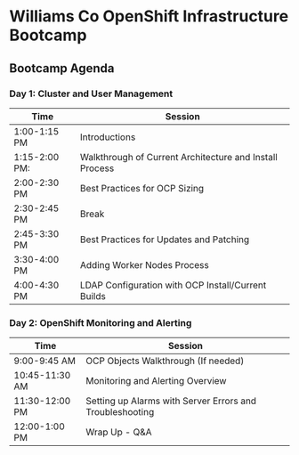 # Williams Co OpenShift Infrastructure Bootcamp

## Bootcamp Agenda

### Day 1: Cluster and User Management

| Time | Session |
|------|---------|
| 1:00-1:15 PM | Introductions|
| 1:15-2:00 PM: | Walkthrough of Current Architecture and Install Process |
| 2:00-2:30 PM | Best Practices for OCP Sizing |
| 2:30-2:45 PM | Break |
| 2:45-3:30 PM | Best Practices for Updates and Patching |
| 3:30-4:00 PM | Adding Worker Nodes Process |
| 4:00-4:30 PM | LDAP Configuration with OCP Install/Current Builds |

### Day 2: OpenShift Monitoring and Alerting

| Time | Session |
|------|---------|
| 9:00-9:45 AM | OCP Objects Walkthrough (If needed) |
| 10:45-11:30 AM | Monitoring and Alerting Overview |
| 11:30-12:00 PM | Setting up Alarms with Server Errors and Troubleshooting |
| 12:00-1:00 PM | Wrap Up - Q&A |
